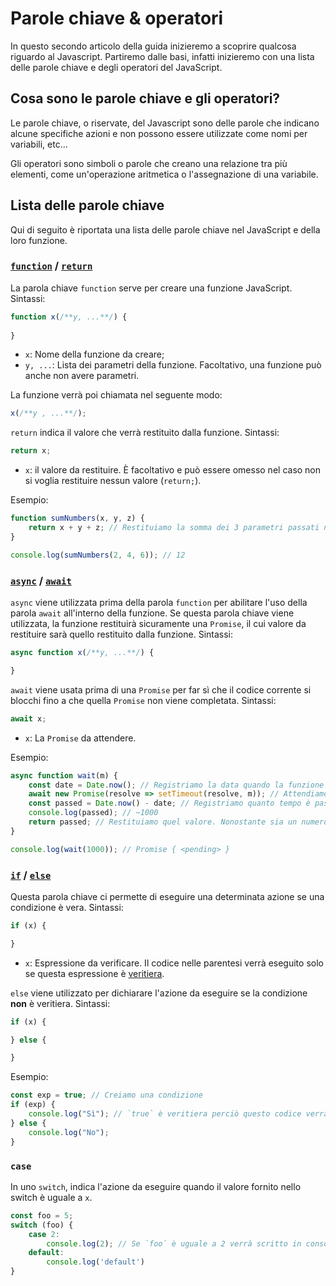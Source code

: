 # Parole chiave & operatori

In questo secondo articolo della guida inizieremo a scoprire qualcosa riguardo al Javascript.
Partiremo dalle basi, infatti inizieremo con una lista delle parole chiave e degli operatori del JavaScript.

## Cosa sono le parole chiave e gli operatori?

Le parole chiave, o riservate, del Javascript sono delle parole che indicano alcune specifiche azioni e non possono essere utilizzate come nomi per variabili, etc...

Gli operatori sono simboli o parole che creano una relazione tra più elementi, come un'operazione aritmetica o l'assegnazione di una variabile.

## Lista delle parole chiave

Qui di seguito è riportata una lista delle parole chiave nel JavaScript e della loro funzione.

### [`function`](https://developer.mozilla.org/en-US/docs/Web/JavaScript/Reference/Statements/function) / [`return`](https://developer.mozilla.org/en-US/docs/Web/JavaScript/Reference/Statements/return)
La parola chiave `function` serve per creare una funzione JavaScript.
Sintassi:
```js
function x(/**y, ...**/) {
    
}
```
- `x`: Nome della funzione da creare;
- `y, ...`: Lista dei parametri della funzione. Facoltativo, una funzione può anche non avere parametri.

La funzione verrà poi chiamata nel seguente modo:
```js
x(/**y , ...**/);
```

`return` indica il valore che verrà restituito dalla funzione.
Sintassi:
```js
return x;
```
- `x`: il valore da restituire. È facoltativo e può essere omesso nel caso non si voglia restituire nessun valore (`return;`).

Esempio:
```js
function sumNumbers(x, y, z) {
    return x + y + z; // Restituiamo la somma dei 3 parametri passati nella funzione
}

console.log(sumNumbers(2, 4, 6)); // 12
```

### [`async`](https://developer.mozilla.org/en-US/docs/Web/JavaScript/Reference/Statements/async_function) / [`await`](https://developer.mozilla.org/en-US/docs/Web/JavaScript/Reference/Operators/await)
`async` viene utilizzata prima della parola `function` per abilitare l'uso della parola `await` all'interno della funzione.
Se questa parola chiave viene utilizzata, la funzione restituirà sicuramente una `Promise`, il cui valore da restituire sarà quello restituito dalla funzione.
Sintassi:
```js
async function x(/**y, ...**/) {

}
```

`await` viene usata prima di una `Promise` per far sì che il codice corrente si blocchi fino a che quella `Promise` non viene completata.
Sintassi:
```js
await x;
```
- `x`: La `Promise` da attendere.

Esempio:
```js
async function wait(m) {
    const date = Date.now(); // Registriamo la data quando la funzione viene chiamata
    await new Promise(resolve => setTimeout(resolve, m)); // Attendiamo tanti millisecondi quanti ne sono stati passati come parametro `m` nella funzione
    const passed = Date.now() - date; // Registriamo quanto tempo è passato da quando la funzione è stata chiamata
    console.log(passed); // ~1000
    return passed; // Restituiamo quel valore. Nonostante sia un numero la funzione restituirà una `Promise` poiché abbiamo utilizzato la parola `async`
}

console.log(wait(1000)); // Promise { <pending> }
```

### [`if`](https://developer.mozilla.org/en-US/docs/Web/JavaScript/Reference/Statements/if...else) / [`else`](https://developer.mozilla.org/en-US/docs/Web/JavaScript/Reference/Statements/if...else)
Questa parola chiave ci permette di eseguire una determinata azione se una condizione è vera.
Sintassi:
```js
if (x) {

}
```
- `x`: Espressione da verificare. Il codice nelle parentesi verrà eseguito solo se questa espressione è [veritiera](https://developer.mozilla.org/en-US/docs/Glossary/Truthy).

`else` viene utilizzato per dichiarare l'azione da eseguire se la condizione **non** è veritiera.
Sintassi:
```js
if (x) {

} else {

}
```

Esempio:
```js
const exp = true; // Creiamo una condizione
if (exp) {
    console.log("Sì"); // `true` è veritiera perciò questo codice verrà eseguito e il successivo verrà ignorato
} else {
    console.log("No");
}
```



### `case`
In uno `switch`, indica l'azione da eseguire quando il valore fornito nello switch è uguale a `x`.
```js
const foo = 5;
switch (foo) {
    case 2:
        console.log(2); // Se `foo` è uguale a 2 verrà scritto in console        break;
    default:
        console.log('default')
}
```
